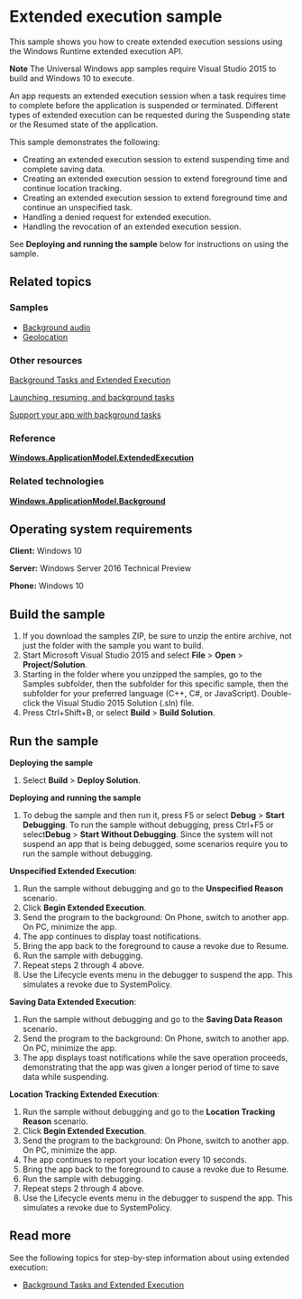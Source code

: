 ﻿<!---
  category: LaunchingAndBackgroundTasks
  samplefwlink:  http://go.microsoft.com/fwlink/?LinkId=723509
--->

# Extended execution sample

This sample shows you how to create extended execution sessions using the Windows Runtime extended execution API.

**Note** The Universal Windows app samples require Visual Studio 2015 to build and Windows 10 to execute.

An app requests an extended execution session when a task requires time to complete before the application is suspended or terminated.
Different types of extended execution can be requested during the Suspending state or the Resumed state of the application.

This sample demonstrates the following:

-   Creating an extended execution session to extend suspending time and complete saving data.
-   Creating an extended execution session to extend foreground time and continue location tracking.
-   Creating an extended execution session to extend foreground time and continue an unspecified task.
-   Handling a denied request for extended execution.
-   Handling the revocation of an extended execution session.

See **Deploying and running the sample** below for instructions on using the sample.

## Related topics

### Samples

* [Background audio](/Samples/BackgroundAudio)
* [Geolocation](/Samples/Geolocation)

### Other resources

[Background Tasks and Extended Execution](https://msdn.microsoft.com/magazine/mt590969)

[Launching, resuming, and background tasks](https://msdn.microsoft.com/library/windows/apps/xaml/mt227652.aspx)

[Support your app with background tasks](https://msdn.microsoft.com/library/windows/apps/mt299103)

### Reference

[**Windows.ApplicationModel.ExtendedExecution**](https://msdn.microsoft.com/library/windows/apps/windows.applicationmodel.extendedexecution.aspx)

### Related technologies

[**Windows.ApplicationModel.Background**](http://msdn.microsoft.com/library/windows/apps/br224847)

## Operating system requirements

**Client:** Windows 10

**Server:** Windows Server 2016 Technical Preview

**Phone:** Windows 10

## Build the sample

1. If you download the samples ZIP, be sure to unzip the entire archive, not just the folder with the sample you want to build. 
2. Start Microsoft Visual Studio 2015 and select **File** \> **Open** \> **Project/Solution**.
3. Starting in the folder where you unzipped the samples, go to the Samples subfolder, then the subfolder for this specific sample, then the subfolder for your preferred language (C++, C#, or JavaScript). Double-click the Visual Studio 2015 Solution (.sln) file.
4. Press Ctrl+Shift+B, or select **Build** \> **Build Solution**.

## Run the sample

**Deploying the sample**

1.  Select **Build** \> **Deploy Solution**.

**Deploying and running the sample**

1.  To debug the sample and then run it, press F5 or select **Debug** \> **Start Debugging**. To run the sample without debugging, press Ctrl+F5 or select**Debug** \> **Start Without Debugging**.
Since the system will not suspend an app that is being debugged,
some scenarios require you to run the sample without debugging.

**Unspecified Extended Execution**:

1. Run the sample without debugging and go to the **Unspecified Reason** scenario.
2. Click **Begin Extended Execution**.
3. Send the program to the background:
   On Phone, switch to another app.
   On PC, minimize the app.
4. The app continues to display toast notifications.
5. Bring the app back to the foreground to cause a revoke due to Resume.
6. Run the sample with debugging.
7. Repeat steps 2 through 4 above.
8. Use the Lifecycle events menu in the debugger to suspend the app.
   This simulates a revoke due to SystemPolicy.

**Saving Data Extended Execution**:

1. Run the sample without debugging and go to the **Saving Data Reason** scenario.
2. Send the program to the background:
   On Phone, switch to another app.
   On PC, minimize the app.
3. The app displays toast notifications while the save operation proceeds,
   demonstrating that the app was given a longer period of time to save data while suspending.

**Location Tracking Extended Execution**:

1. Run the sample without debugging and go to the **Location Tracking Reason** scenario.
2. Click **Begin Extended Execution**.
3. Send the program to the background:
   On Phone, switch to another app.
   On PC, minimize the app.
4. The app continues to report your location every 10 seconds.
5. Bring the app back to the foreground to cause a revoke due to Resume.
6. Run the sample with debugging.
7. Repeat steps 2 through 4 above.
8. Use the Lifecycle events menu in the debugger to suspend the app.
   This simulates a revoke due to SystemPolicy.

## Read more

See the following topics for step-by-step information about using extended execution:

-   [Background Tasks and Extended Execution](https://msdn.microsoft.com/magazine/mt590969)

